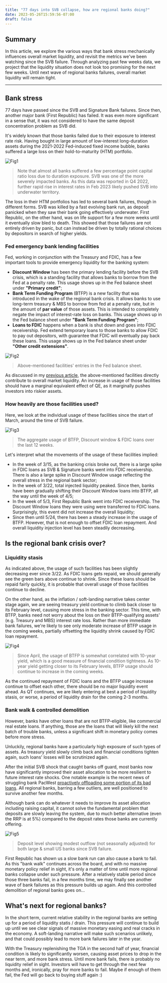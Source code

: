 ```yaml
---
title: "77 days into SVB collapse, how are regional banks doing?"
date: 2023-05-26T15:59:56-07:00
draft: false
---
```


## Summary

In this article, we explore the various ways that bank stress mechanically influences overall market liquidity, and revisit the metrics we've been watching since the SVB failure. Through analyzing past few weeks data, we project that the liquidity situation does not look too promising for the next few weeks. Until next wave of regional banks failures, overall market liquidity will remain tight.

---

## Bank stress

77 days have passed since the SVB and Signature Bank failures. Since then, another major bank (First Republic) has failed. It was even more significant in a sense that, it was not considered to have the same deposit concentration problem as SVB did.

It's widely known that those banks failed due to their exposure to interest rate risk. Having bought in large amount of low-interest long-duration assets during the 2021-2022 Fed-induced fixed income bubble, banks suffered a large loss on their hold-to-maturity (HTM) portfolio.

![Fig1](https://raw.githubusercontent.com/zyw229/zyw229.github.io/main/contents/macro003/image001.png)

> Note that almost all banks suffered a few percentage point capital ratio loss due to duration exposure. SVB was one of the more severely impacted banks. As this data was reported in Q4 2022, further rapid rise in interest rates in Feb 2023 likely pushed SVB into underwater territory.

The loss in their HTM portfolios has led to several bank failures, though in different forms. SVB was killed by a fast evolving bank run, as deposit panicked when they saw their bank going effectively underwater. First Republic, on the other hand, was on life support for a few more weeks until it eventually slow bled to death. This showed that those failures are not entirely driven by panic, but can instead be driven by totally rational choices by depositors in search of higher yields.

### Fed emergency bank lending facilities

Fed, working in conjunction with the Treasury and FDIC, has a few important tools to provide emergency liquidity for the banking system:

- **Discount Window** has been the primary lending facility before the SVB crisis, which is a standing facility that allows banks to borrow from the Fed at a penalty rate. This usage shows up in the Fed balance sheet under **"Primary credit"**;
- **Bank Term Funding Program** (BTFP) is a new facility that was introduced in the wake of the regional bank crisis. It allows banks to use long-term treasury & MBS to borrow from fed at a penalty rate, but in the amount of **par value** of those assets. This is intended to completely negate the impact of interest-rate loss on banks. This usage shows up in the Fed balance sheet under **"Bank Term Funding Program"**;
- **Loans to FDIC** happens when a bank is shut down and goes into FDIC receivership. Fed extend temporary loans to those banks to allow FDIC to pay out depositors, with guarantee that FDIC will eventually pay back these loans. This usage shows up in the Fed balance sheet under **"Other credit extensions"**.

![Fig2](https://raw.githubusercontent.com/zyw229/zyw229.github.io/main/contents/macro003/image002.png)

> Above-mentioned facilities' entries in the Fed balance sheet.

As discussed in my [previous article](https://zyw229.github.io/posts/macro001/), the above-mentioned facilities directly contribute to overall market liquidity. An increase in usage of those facilities should have a marginal equivalent effect of QE, as it marginally pushes investors into riskier assets.

### How heavily are those facilities used?

Here, we look at the individual usage of these facilities since the start of March, around the time of SVB failure.

![Fig3](https://raw.githubusercontent.com/zyw229/zyw229.github.io/main/contents/macro003/image003.png)

> The aggregate usage of BTFP, Discount window & FDIC loans over the last 12 weeks.

Let's interpret what the movements of the usage of these facilities implied:

* In the week of 3/15, as the banking crisis broke out, there is a large spike in FDIC loans as SVB & Signature banks went into FDIC receivership. There is also a large spike in Discount Window usage reflecting the overall stress in the regional bank sector;
* In the week of 3/22, total injected liquidity peaked. Since then, banks have been gradually shifting their Discount Window loans into BTFP, all the way until the week of 4/5;
* In the week of 5/3, First Republic Bank went into FDIC receivership. The Discount Window loans they were using were transferred to FDIC loans. Surprisingly, this event did not increase the overall liquidity;
* Since then until 5/24, there has been a steady increase in the usage of BTFP. However, that is not enough to offset FDIC loan repayment. And overall liquidity injection level has been steadily decreasing.

## Is the regional bank crisis over?

### Liquidity stasis

As indicated above, the usage of such facilities has been slightly decreasing ever since 3/22. As FDIC loans gets repaid, we should generally see the green bars above continue to shrink. Since these loans should be repaid fairly quickly, it is probable that overall usage of those facilities continue to decline.

On the other hand, as the inflation / soft-landing narrative takes center stage again, we are seeing treasury yield continue to climb back closer to its February level, causing more stress in the banking sector. This time, with BTFP, banks need not worry about the loss on their BTFP-qualifying assets' (e.g. Treasury and MBS) interest rate loss. Rather than more immediate bank failures, we're likely to see only moderate increase of BTFP usage in the coming weeks, partially offsetting the liquidity shrink caused by FDIC loan repayment.

![Fig4](https://raw.githubusercontent.com/zyw229/zyw229.github.io/main/contents/macro003/image004.png)

> Since April, the usage of BTFP is somewhat correlated with 10-year yield, which is a good measure of financial condition tightness. As 10-year yield getting closer to its February levels, BTFP usage should continue to increase in the coming weeks.

As the continued repayment of FDIC loans and the BTFP usage increase continue to offset each other, there should be no major liquidity event ahead. As QT continues, we are likely entering at best a period of liquidity stasis, or worse, a period of liquidity drain for the coming 2-3 months.

### Bank walk & controlled demolition

However, banks have other loans that are not BTFP-eligible, like commercial real estate loans. If anything, those are the loans that will likely kill the next batch of trouble banks, unless a significant shift in monetary policy comes before more stress.

Unluckily, regional banks have a particularly high exposure of such types of assets. As treasury yield slowly climb back and financial conditions tighten again, such loans' losses will be scrutinized again.

After the initial SVB shock that caught banks off guard, most banks now have significantly improved their asset allocation to be more resilient to future interest rate shocks. One notable example is the recent news of struggling bank PacWest [proactively offloading some portion of its bad loans](https://finance.yahoo.com/news/struggling-pacwest-offloads-real-estate-151928827.html). All regional banks, barring a few outliers, are well positioned to survive another few months.

Although bank can do whatever it needs to improve its asset allocation including raising capital, it cannot solve the fundamental problem that deposits are slowly leaving the system, due to much better alternative (even the RRP is at 5%) compared to the deposit rates those banks are currently offering.

![Fig5](https://raw.githubusercontent.com/zyw229/zyw229.github.io/main/contents/macro003/image005.png)

> Deposit level showing modest outflow (not seasonally adjusted) for both large & small US banks since SVB failure.

First Republic has shown us a slow bank run can also cause a bank to fail. As this "bank walk" continues across the board, and with no massive monetary policy relief in sight, it's only a matter of time until more regional banks collapse under such pressure. After a relatively stable period since those three banks fail, in a few months time, we may finally see another wave of bank failures as this pressure builds up again. And this controlled demolition of regional banks goes on...

## What's next for regional banks?

In the short term, current relative stability in the regional banks are setting up for a period of liquidity statis / drain. This pressure will continue to build up until we see clear signals of massive monetary easing and real cracks in the economy. A soft-landing narrative will make such scenarios unlikely, and that could possibly lead to more bank failures later in the year.

With the Treasury replenishing the TGA in the second half of year, financial condition is likely to significantly worsen, causing asset prices to drop in the near term, and more bank stress. Until more bank fails, there is probably no liquidity relief in sight. Investors will have to get through the next few months and, ironically, pray for more banks to fail. Maybe if enough of them fail, the Fed will go back to buying stuff again :)